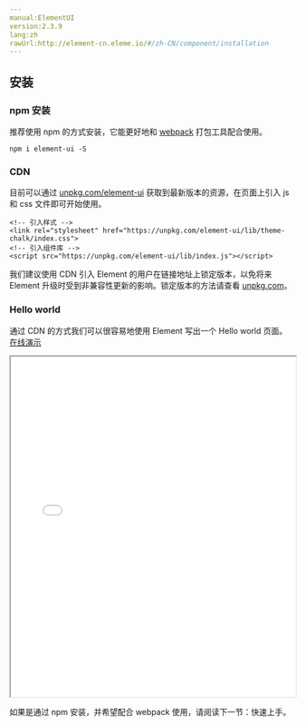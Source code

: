 ```yaml
---
manual:ElementUI
version:2.3.9
lang:zh
rawUrl:http://element-cn.eleme.io/#/zh-CN/component/installation
---
```



##  安装<a name="an-zhuang"></a>

###  npm 安装<a name="npm-an-zhuang"></a>


推荐使用 npm 的方式安装，它能更好地和 [webpack](%1019 "") 打包工具配合使用。


```
npm i element-ui -S

```

###  CDN<a name="cdn"></a>


目前可以通过 [unpkg.com/element-ui](%1021 "") 获取到最新版本的资源，在页面上引入 js 和 css 文件即可开始使用。


```
<!-- 引入样式 -->
<link rel="stylesheet" href="https://unpkg.com/element-ui/lib/theme-chalk/index.css">
<!-- 引入组件库 -->
<script src="https://unpkg.com/element-ui/lib/index.js"></script>

```


我们建议使用 CDN 引入 Element 的用户在链接地址上锁定版本，以免将来 Element 升级时受到非兼容性更新的影响。锁定版本的方法请查看 [unpkg.com](%1022 "")。



###  Hello world<a name="hello-world"></a>


通过 CDN 的方式我们可以很容易地使用 Element 写出一个 Hello world 页面。[在线演示](%1024 "")

<iframe src='//jsfiddle.net/hzfpyvg6/1213/embedded/html,result/' width='100%' height='600'></iframe>

如果是通过 npm 安装，并希望配合 webpack 使用，请阅读下一节：快速上手。

